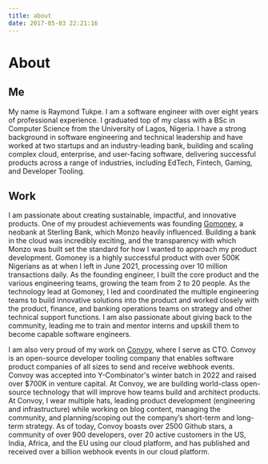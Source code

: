 ```yaml
---
title: about
date: 2017-05-03 22:21:16
---
```


# About

## Me
My name is Raymond Tukpe. I am a software engineer with over eight years of professional experience. I graduated top of my class with a BSc in Computer Science from the University of Lagos, Nigeria. I have a strong background in software engineering and technical leadership and have worked at two startups and an industry-leading bank, building and scaling complex cloud, enterprise, and user-facing software, delivering successful products across a range of industries, including EdTech, Fintech, Gaming, and Developer Tooling.

## Work
I am passionate about creating sustainable, impactful, and innovative products. One of my proudest achievements was founding [Gomoney](https://gomoney.global/home/), a neobank at Sterling Bank, which Monzo heavily influenced. Building a bank in the cloud was incredibly exciting, and the transparency with which Monzo was built set the standard for how I wanted to approach my product development. Gomoney is a highly successful product with over 500K Nigerians as at when I left in June 2021, processing over 10 million transactions daily. As the founding engineer, I built the core product and the various engineering teams, growing the team from 2 to 20 people. As the technology lead at Gomoney, I led and coordinated the multiple engineering teams to build innovative solutions into the product and worked closely with the product, finance, and banking operations teams on strategy and other technical support functions. I am also passionate about giving back to the community, leading me to train and mentor interns and upskill them to become capable software engineers.

I am also very proud of my work on [Convoy](https://getconvoy.io/), where I serve as CTO. Convoy is an open-source developer tooling company that enables software product companies of all sizes to send and receive webhook events. Convoy was accepted into Y-Combinator's winter batch in 2022 and raised over $700K in venture capital. At Convoy, we are building world-class open-source technology that will improve how teams build and architect products.  At Convoy, I wear multiple hats, leading product development (engineering and infrastructure) while working on blog content, managing the community, and planning/scoping out the company’s short-term and long-term strategy. As of today, Convoy boasts over 2500 Github stars, a community of over 900 developers, over 20 active customers in the US, India, Africa, and the EU using our cloud platform, and has published and received over a billion webhook events in our cloud platform.